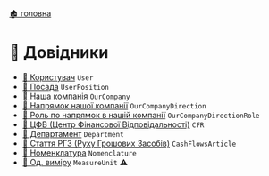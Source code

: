 ﻿[🏠 головна](../README.MD)
#  📘 Довідники

- [📘 Користувач](./User.md) `User`
- [📘 Посада](./UserPosition.md) `UserPosition`
- [📘 Наша компанія](./OurCompany.md) `OurCompany`
- [📘 Напрямок нашої компанії](./OurCompanyDirection.md) `OurCompanyDirection`
- [📘 Роль по напрямок в нашій компанії](./OurCompanyDirectionRole.md) `OurCompanyDirectionRole`
- [📘 ЦФВ (Центр Фінансової Відповідальності)](./CFR.md) `CFR`
- [📘 Департамент](./Department.md) `Department`
- [📘 Стаття РГЗ (Руху Грошових Засобів)](./CashFlowsArticle.md) `CashFlowsArticle`
- [📘 Номенклатура](./Nomenclature.md) `Nomenclature`
- [📘 Од. виміру](./MeasureUnit.md) `MeasureUnit` ⚠